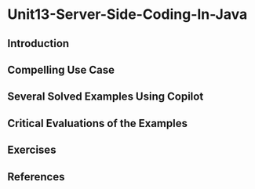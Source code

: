 #  Unit13-Server-Side-Coding-In-Java
## Introduction
## Compelling Use Case
## Several Solved Examples Using Copilot
## Critical Evaluations of the Examples
## Exercises
## References

